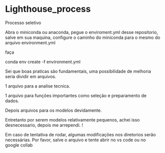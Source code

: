 # Lighthouse_process
Processo seletivo

Abra o miniconda ou anaconda, pegue o enviroment.yml desse repositorio, salve em sua maquina, configure o caminho do miniconda para o mesmo do arquivo environment.yml

faça

conda env create -f environment.yml

Sei que boas praticas são fundamentais, uma possibilidade de melhoria seria dividir em arquivos.

1 arquivo para a analise tecnica.

1 arquivo para funções importantes como seleção e preparamento de dados.

Depois arquivos para os modelos devidamente. 

Entretanto por serem modelos relativamente pequenos, achei isso desnecessario, depois me arrependi. !

Em caso de tentativa de rodar, algumas modificações nos diretorios serão necessárias.
Por favor, salve o arquivo e tente abrir no vs code ou no google collab
